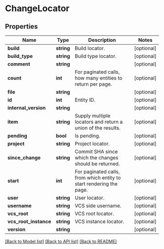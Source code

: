 # ChangeLocator

## Properties
Name | Type | Description | Notes
------------ | ------------- | ------------- | -------------
**build** | **string** | Build locator. | [optional] 
**build_type** | **string** | Build type locator. | [optional] 
**comment** | **string** |  | [optional] 
**count** | **int** | For paginated calls, how many entities to return per page. | [optional] 
**file** | **string** |  | [optional] 
**id** | **int** | Entity ID. | [optional] 
**internal_version** | **string** |  | [optional] 
**item** | **string** | Supply multiple locators and return a union of the results. | [optional] 
**pending** | **bool** | Is pending. | [optional] 
**project** | **string** | Project locator. | [optional] 
**since_change** | **string** | Commit SHA since which the changes should be returned. | [optional] 
**start** | **int** | For paginated calls, from which entity to start rendering the page. | [optional] 
**user** | **string** | User locator. | [optional] 
**username** | **string** | VCS side username. | [optional] 
**vcs_root** | **string** | VCS root locator. | [optional] 
**vcs_root_instance** | **string** | VCS instance locator. | [optional] 
**version** | **string** |  | [optional] 

[[Back to Model list]](../README.md#documentation-for-models) [[Back to API list]](../README.md#documentation-for-api-endpoints) [[Back to README]](../README.md)


